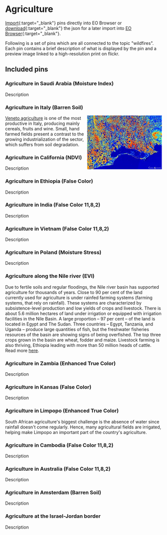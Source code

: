 # Agriculture

[Import](https://apps.sentinel-hub.com/eo-browser/?sharedPinsListId=ad47ae8d-1995-48ea-a4bb-3aadd3cf6b76){:target="_blank"} pins directly into EO Browser or [download](Agriculture.json){:target="_blank"} the json for a later import into [EO Browser](https://apps.sentinel-hub.com/eo-browser/?zoom=10&lat=41.9&lng=12.5&themeId=DEFAULT-THEME){:target="_blank"}.

Following is a set of pins which are all connected to the topic "wildfires". Each pin contains a brief description of what is displayed by the pin and a preview image linked to a high-resolution print on flickr.  

## Included pins 

### Agriculture in Saudi Arabia (Moisture Index)

Description

### Agriculture in Italy (Barren Soil)

[<img src="fig/Italian_Agriculture_thumbnail.jpg" align="right" width="240">](https://www.flickr.com/photos/sentinelhub/50082988756/in/album-72157714991542468/)[Veneto agriculture](https://www.recare-hub.eu/news/45-06-bioforsk) is one of the most productive in Italy, producing mainly cereals, fruits and wine. Small, hand farmed fields present a contrast to the growing industrialization of the sector, which suffers from soil degradation.

### Agriculture in California (NDVI)

Description

### Agriculture in Ethiopia (False Color)

Description

### Agriculture in India (False Color 11,8,2)

Description

### Agriculture in Vietnam (False Color 11,8,2)

Description

### Agriculture in Poland (Moisture Stress)

Description

### Agriculture along the Nile river (EVI)

Due to fertile soils and regular floodings, the Nile river basin has supported agriculture for thousands of years. Close to 90 per cent of the land currently used for agriculture is under rainfed farming systems (farming systems, that rely on rainfall). These systems are characterized by subsistence-level production and low yields of crops and livestock. There is about 5.6 million hectares of land under irrigation or equipped with irrigation facilities in
the Nile Basin. A large proportion – 97 per cent – of the land is located in Egypt and The Sudan. Three countries – Egypt, Tanzania, and Uganda – produce large quantities of fish, but the freshwater fisheries resources of the basin are showing signs of being overfished. The top three crops grown in the basin are wheat, fodder and maize. Livestock farming is also thriving, Ethiopia leading with more than 50 million heads of cattle. Read more [here](http://nileis.nilebasin.org/system/files/Nile%20SoB%20Report%20Chapter%205%20-%20Agriculture.pdf).

### Agriculture in Zambia (Enhanced True Color)

Description

### Agriculture in Kansas (False Color)

Description

### Agriculture in Limpopo (Enhanced True Color)

South African agriculture's biggest challenge is the absence of water since rainfall doesn't come regularly. Hence, many agricultural fields are irrigated, helping make Limpopo an important part of the country's agriculture.

### Agriculture in Cambodia (False Color 11,8,2)

Description

### Agriculture in Australia (False Color 11,8,2)

Description

### Agriculture in Amsterdam (Barren Soil)

Description


### Agriculture at the Israel-Jordan border

Description

